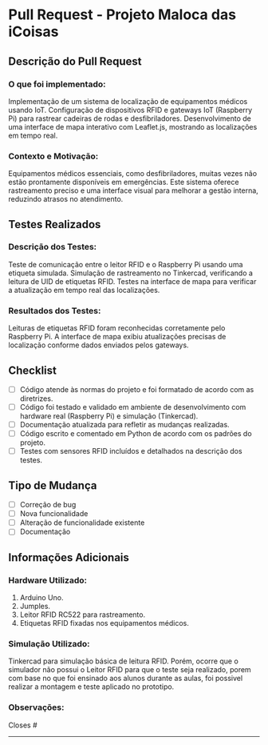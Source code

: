 # Pull Request - Projeto Maloca das iCoisas

## Descrição do Pull Request

### O que foi implementado:

Implementação de um sistema de localização de equipamentos médicos usando IoT.
Configuração de dispositivos RFID e gateways IoT (Raspberry Pi) para rastrear cadeiras de rodas e desfibriladores.
Desenvolvimento de uma interface de mapa interativo com Leaflet.js, mostrando as localizações em tempo real.


### Contexto e Motivação:

Equipamentos médicos essenciais, como desfibriladores, muitas vezes não estão prontamente disponíveis em emergências. 
Este sistema oferece rastreamento preciso e uma interface visual para melhorar a gestão interna, reduzindo atrasos no atendimento.


## Testes Realizados

### Descrição dos Testes:
Teste de comunicação entre o leitor RFID e o Raspberry Pi usando uma etiqueta simulada.
Simulação de rastreamento no Tinkercad, verificando a leitura de UID de etiquetas RFID.
Testes na interface de mapa para verificar a atualização em tempo real das localizações.


### Resultados dos Testes:
Leituras de etiquetas RFID foram reconhecidas corretamente pelo Raspberry Pi.
A interface de mapa exibiu atualizações precisas de localização conforme dados enviados pelos gateways.


## Checklist

- [ ] Código atende às normas do projeto e foi formatado de acordo com as diretrizes.
- [ ] Código foi testado e validado em ambiente de desenvolvimento com hardware real (Raspberry Pi) e simulação (Tinkercad).
- [ ] Documentação atualizada para refletir as mudanças realizadas.
- [ ] Código escrito e comentado em Python de acordo com os padrões do projeto.
- [ ] Testes com sensores RFID incluídos e detalhados na descrição dos testes.

## Tipo de Mudança

- [ ] Correção de bug
- [ ] Nova funcionalidade
- [ ] Alteração de funcionalidade existente
- [ ] Documentação

## Informações Adicionais

### Hardware Utilizado:
1. Arduino Uno.
2. Jumples.
3. Leitor RFID RC522 para rastreamento.
4. Etiquetas RFID fixadas nos equipamentos médicos.


### Simulação Utilizado:
Tinkercad para simulação básica de leitura RFID. Porém, ocorre que o simulador não possui o Leitor RFID para que o teste seja realizado, porem com base no que foi ensinado aos alunos durante as aulas, foi possivel realizar a montagem e teste aplicado no prototipo.


### Observações:

Closes #

---
